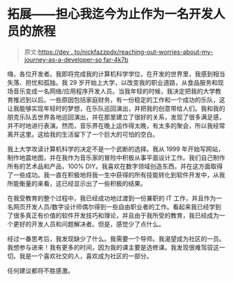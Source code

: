 # 拓展——担心我迄今为止作为一名开发人员的旅程

> 原文:[https://dev . to/nickfazzpdx/reaching-out-worries-about-my-journey-as-a-developer-so far-4k7b](https://dev.to/nickfazzpdx/reaching-out-worries-about-my-journey-as-a-developer-so-far-4k7b)

嗨，各位开发者。我即将完成我的计算机科学学位，在开发的世界里，我感到相当失落、担忧和孤独。我 29 岁开始上大学，以改变我的职业道路，从食品服务和现场音乐变成一名网络/应用程序开发人员。当我年轻的时候，我决定把我的大学教育推迟到以后。一些原因包括家庭财务，有一份稳定的工作和一个成功的乐队，这让我能够实现年轻时的梦想，在乐队巡回演出，并把我的创意带给人们。我和我的朋克乐队去世界各地巡回演出，并在那里建立了很好的关系，发现了很多满足感，并不时地进行表演。然而，音乐界在晚上运作得太晚，有太多的聚会，所以我经常离开这里。这给我的生活留下了一个巨大的可怕的空白。

我上大学攻读计算机科学的决定不是一个武断的选择。我从 1999 年开始写网站，制作地震地图，并在我作为音乐家的冒险中积极从事平面设计工作。我们自己制作所有的艺术品和产品，100% DIY。我喜欢在数字领域创造东西，并在这方面取得了一些成功。我一直在积极地将我一生中获得的所有技能转化到软件开发中，从我所能衡量的来看，这已经显示出了一些积极的结果。

在我受教育的整个过程中，我已经成功地过渡到一份兼职的 IT 工作，并且作为一名网页开发人员/数字设计师偶尔得到一些自由职业者的工作。看起来我已经学到了很多真正有价值的软件开发技巧和理论，并且由于我所受的教育，我已经成为一个更好的开发人员和问题解决者。但是，感觉少了点什么。

经过一番思考后，我发现缺少了什么。我需要一个导师。我渴望成为社区的一员。我想参与进来！我有更多的时间，因为我的课主要是选修课。我发现很难驾驭这一切。我是一个喜欢社交的人，喜欢成为社区的一部分。

任何建议都将不胜感激。